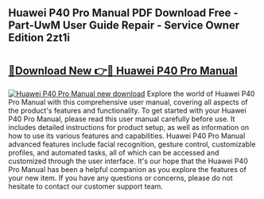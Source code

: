 ## Huawei P40 Pro Manual PDF Download Free - Part-UwM User Guide Repair - Service Owner Edition 2zt1i

# <h2><a href="http://cf16838.oget.top/?id=Huawei+P40+Pro+Manual">🔗Download New 👉🔴 Huawei P40 Pro Manual</a></h2>

[![Huawei P40 Pro Manual new download](https://i.imgur.com/5g1atiW.png)](http://cf16838.oget.top/?id=Huawei+P40+Pro+Manual)
Explore the world of Huawei P40 Pro Manual with this comprehensive user manual, covering all aspects of the product's features and functionality. To get started with your Huawei P40 Pro Manual, please read this user manual carefully before use. It includes detailed instructions for product setup, as well as information on how to use its various features and capabilities. Huawei P40 Pro Manual advanced features include facial recognition, gesture control, customizable profiles, and automated tasks, all of which can be accessed and customized through the user interface. It's our hope that the Huawei P40 Pro Manual has been a helpful companion as you explore the features of your new item. If you have any questions or concerns, please do not hesitate to contact our customer support team.
